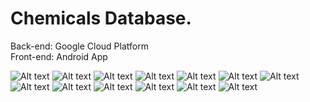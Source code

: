 # Chemicals Database.
Back-end: Google Cloud Platform <br />
Front-end: Android App

![Alt text](https://cloud.githubusercontent.com/assets/8766167/9348616/798db028-45ee-11e5-82cc-fbe87454fb94.png)
![Alt text](https://cloud.githubusercontent.com/assets/8766167/9348615/798daaba-45ee-11e5-91e0-52a852bf9dee.png)
![Alt text](https://cloud.githubusercontent.com/assets/8766167/9348618/799de8f8-45ee-11e5-84d0-127fdde8933a.png)
![Alt text](https://cloud.githubusercontent.com/assets/8766167/9348609/7978c4f6-45ee-11e5-955b-3bd8e43f07a6.png)
![Alt text](https://cloud.githubusercontent.com/assets/8766167/9348605/7975d318-45ee-11e5-8509-e0926facb471.png)
![Alt text](https://cloud.githubusercontent.com/assets/8766167/9348607/79773618-45ee-11e5-8c45-e0f0819b09e4.png)
![Alt text](https://cloud.githubusercontent.com/assets/8766167/9348608/79782258-45ee-11e5-9dfa-066bc753aab7.png)
![Alt text](https://cloud.githubusercontent.com/assets/8766167/9348606/79769bcc-45ee-11e5-9f4a-1dc46a53d5f2.png)
![Alt text](https://cloud.githubusercontent.com/assets/8766167/9348612/798aac20-45ee-11e5-8dcb-0f49520eb2d2.png)
![Alt text](https://cloud.githubusercontent.com/assets/8766167/9348610/797abd7e-45ee-11e5-8ebf-0892741bfc0a.png)
![Alt text](https://cloud.githubusercontent.com/assets/8766167/9348617/799d5f5a-45ee-11e5-84ff-ad786ca91103.jpg)
![Alt text](https://cloud.githubusercontent.com/assets/8766167/9348611/79899e48-45ee-11e5-8173-14ce32c240a1.png)
![Alt text](https://cloud.githubusercontent.com/assets/8766167/9348613/798acb60-45ee-11e5-9e25-491de33614d5.png)


